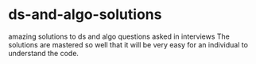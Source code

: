 # ds-and-algo-solutions
amazing solutions to ds and algo questions asked in interviews
The solutions are mastered so well that it will be very easy for an individual to understand the code.
